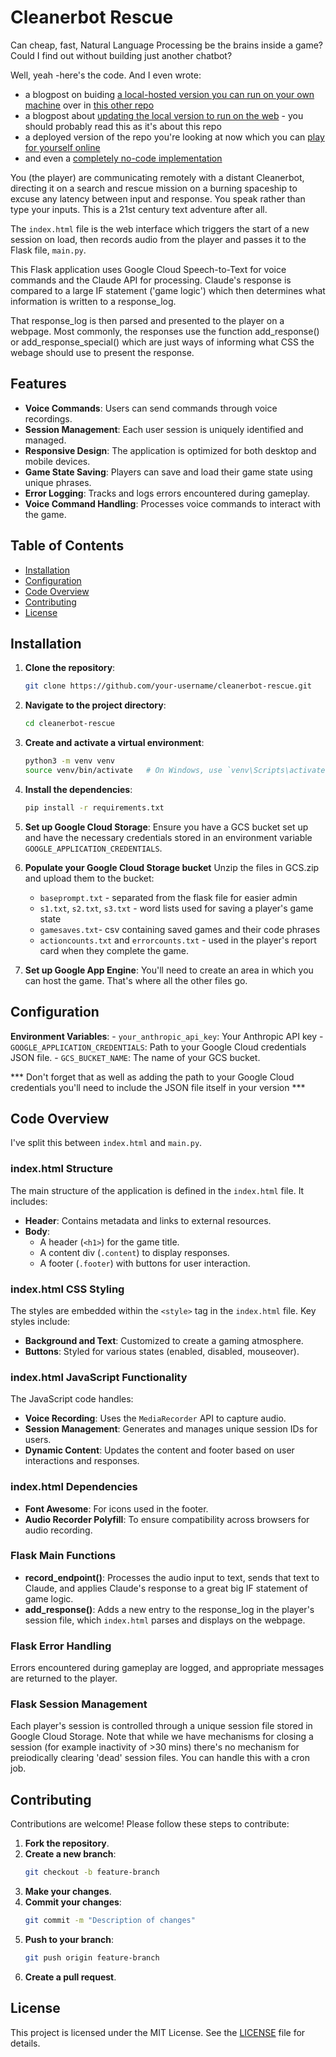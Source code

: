 # Cleanerbot Rescue

Can cheap, fast, Natural Language Processing be the brains inside a game? Could I find out without building just another chatbot?

Well, yeah -here's the code. And I even wrote:

 - a blogpost on buiding [a local-hosted version you can run on your own machine](https://andresvarela.com/2024/06/cleanerbot-rescue-part-1/) over in [this other repo](https://github.com/ThatAndresV/cleanerbot-rescue-local)
 - a blogpost about [updating the local version to run on the web](https://andresvarela.com/2024/06/cleanerbot-rescue-part-2/) - you should probably read this as it's about this repo
 - a deployed version of the repo you're looking at now which you can [play for yourself online](https://dulcet-buttress-422311-g5.et.r.appspot.com/)
 - and even a [completely no-code implementation](https://andresvarela.com/2024/06/cleanerbot-rescue-part-3/)

You (the player) are communicating remotely with a distant Cleanerbot, directing it on a search and rescue mission on a burning spaceship to excuse any latency between input and response.  You speak rather than type your inputs. This is a 21st century text adventure after all.

The `index.html` file is the web interface which triggers the start of a new session on load, then records audio from the player and passes it to the Flask file, `main.py`.

This Flask application uses Google Cloud Speech-to-Text for voice commands and the Claude API for processing. Claude's response is compared to a large IF statement ('game logic') which then determines what information is written to a response_log.

That response_log is then parsed and presented to the player on a webpage. Most commonly, the responses use the function add_response() or add_response_special() which are just ways of informing what CSS the webage should use to present the response. 


## Features

- **Voice Commands**: Users can send commands through voice recordings.
- **Session Management**: Each user session is uniquely identified and managed.
- **Responsive Design**: The application is optimized for both desktop and mobile devices.
- **Game State Saving**: Players can save and load their game state using unique phrases.
- **Error Logging**: Tracks and logs errors encountered during gameplay.
- **Voice Command Handling**: Processes voice commands to interact with the game.

## Table of Contents

- [Installation](#installation)
- [Configuration](#configuration)
- [Code Overview](#code-overview)
- [Contributing](#contributing)
- [License](#license)

## Installation

1. **Clone the repository**:
    ```bash
    git clone https://github.com/your-username/cleanerbot-rescue.git
    ```

2. **Navigate to the project directory**:
    ```bash
    cd cleanerbot-rescue
    ```

3. **Create and activate a virtual environment**:
    ```bash
    python3 -m venv venv
    source venv/bin/activate   # On Windows, use `venv\Scripts\activate`
    ```

4. **Install the dependencies**:
    ```bash
    pip install -r requirements.txt
    ```

5. **Set up Google Cloud Storage**:
    Ensure you have a GCS bucket set up and have the necessary credentials stored in an environment variable `GOOGLE_APPLICATION_CREDENTIALS`.
	
	
6. **Populate your Google Cloud Storage bucket**
	Unzip the files in GCS.zip and upload them to the bucket:
	- `baseprompt.txt` - separated from the flask file for easier admin
	- `s1.txt`, `s2.txt`, `s3.txt` - word lists used for saving a player's game state
	- `gamesaves.txt`- csv containing saved games and their code phrases
	- `actioncounts.txt` and `errorcounts.txt` - used in the player's report card when they complete the game.
	
7. **Set up Google App Engine**:
	You'll need to create an area in which you can host the game. That's where all the other files go.


## Configuration

**Environment Variables**:
	- `your_anthropic_api_key`: Your Anthropic API key
 	- `GOOGLE_APPLICATION_CREDENTIALS`: Path to your Google Cloud credentials JSON file.
  	- `GCS_BUCKET_NAME`: The name of your GCS bucket.

   *** Don't forget that as well as adding the path to your Google Cloud credentials you'll need to include the JSON file itself in your version ***

## Code Overview

I've split this between `index.html` and `main.py`.

### index.html Structure

The main structure of the application is defined in the `index.html` file. It includes:

- **Header**: Contains metadata and links to external resources.
- **Body**:
  - A header (`<h1>`) for the game title.
  - A content div (`.content`) to display responses.
  - A footer (`.footer`) with buttons for user interaction.

### index.html CSS Styling

The styles are embedded within the `<style>` tag in the `index.html` file. Key styles include:

- **Background and Text**: Customized to create a gaming atmosphere.
- **Buttons**: Styled for various states (enabled, disabled, mouseover).

### index.html JavaScript Functionality

The JavaScript code handles:

- **Voice Recording**: Uses the `MediaRecorder` API to capture audio.
- **Session Management**: Generates and manages unique session IDs for users.
- **Dynamic Content**: Updates the content and footer based on user interactions and responses.

### index.html Dependencies

- **Font Awesome**: For icons used in the footer.
- **Audio Recorder Polyfill**: To ensure compatibility across browsers for audio recording.


### Flask Main Functions

- **record_endpoint()**: Processes the audio input to text, sends that text to Claude, and applies Claude's response to a great big IF statement of game logic.
- **add_response()**: Adds a new entry to the response_log in the player's session file, which `index.html` parses and displays on the webpage.

### Flask Error Handling

Errors encountered during gameplay are logged, and appropriate messages are returned to the player.

### Flask Session Management

Each player's session is controlled through a unique session file stored in Google Cloud Storage. Note that while we have mechanisms for closing a session (for example inactivity of >30 mins) there's no mechanism for preiodically clearing 'dead' session files. You can handle this with a cron job.



## Contributing

Contributions are welcome! Please follow these steps to contribute:

1. **Fork the repository**.
2. **Create a new branch**:
    ```bash
    git checkout -b feature-branch
    ```
3. **Make your changes**.
4. **Commit your changes**:
    ```bash
    git commit -m "Description of changes"
    ```
5. **Push to your branch**:
    ```bash
    git push origin feature-branch
    ```
6. **Create a pull request**.

## License

This project is licensed under the MIT License. See the [LICENSE](LICENSE) file for details.
